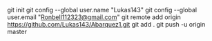  git init
 git config --global user.name "Lukas143"
 git config --global user.email "Ronbell112323@gmail.com"
 git remote add origin https://github.com/Lukas143/Abarquez1.git
 git add .
 git push -u origin master
